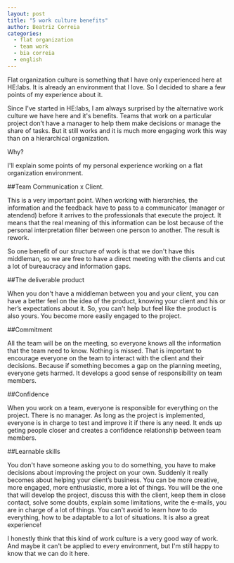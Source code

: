 ```yaml
---
layout: post
title: "5 work culture benefits"
author: Beatriz Correia
categories:
  - flat organization
  - team work
  - bia correia
  - english
---
```


Flat organization culture is something that I have only experienced here at HE:labs. It is already an environment that I love. So I decided to share a few points of my experience about it.

<!--more-->

Since I've started in HE:labs, I am always surprised by the alternative work culture we have here and it's benefits. Teams that work on a particular project don’t have a manager to help them make decisions or manage the share of tasks. But it still works and it is much more engaging work this way than on a hierarchical organization.

Why?

I'll explain some points of my personal experience working on a flat organization environment.

##Team Communication x Client.

This is a very important point. When working with hierarchies, the information and the feedback have to pass to a communicator (manager or atendend) before it arrives to the professionals that execute the project. It means that the real meaning of this information can be lost because of the personal interpretation filter between one person to another. The result is rework. 

So one benefit of our structure of work is that we don't have this middleman, so we are free to have a direct meeting with the clients and cut a lot of bureaucracy and information gaps. 

##The deliverable product

When you don't have a middleman between you and your client, you can have a better feel on the idea of the product, knowing your client and his or her’s expectations about it. So, you can't help but feel like the product is also yours. You become more easily engaged to the project.

##Commitment

All the team will be on the meeting, so everyone knows all the information that the team need to know. Nothing is missed. That is important to encourage everyone on the team to interact with the client and their decisions. Because if something becomes a gap on the planning meeting, everyone gets harmed. It develops a good sense of responsibility on team members.

##Confidence

When you work on a team, everyone is responsible for everything on the project. There is no manager. As long as the project is implemented, everyone is in charge to test and improve it if there is any need. It ends up geting people closer and creates a confidence relationship between team members. 

##Learnable skills

You don't have someone asking you to do something, you have to make decisions about improving the project on your own. Suddenly it really becomes about helping your client’s business. You can be more creative, more engaged, more enthusiastic, more a lot of things. You will be the one that will develop the project, discuss this with the client, keep them in close contact, solve some doubts, explain some limitations, write the e-mails, you are in charge of a lot of things. You can't avoid to learn how to do everything, how to be adaptable to a lot of situations. It is also a great experience!

I honestly think that this kind of work culture is a very good way of work. And maybe it can't be applied to every environment, but I'm still happy to know that we can do it here. 

